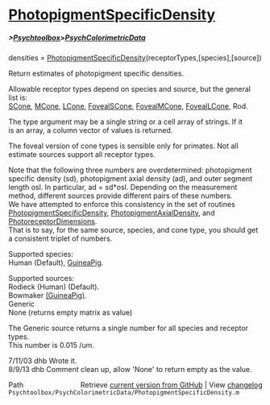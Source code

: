 # [PhotopigmentSpecificDensity](PhotopigmentSpecificDensity)
##### >[Psychtoolbox](Psychtoolbox)>[PsychColorimetricData](PsychColorimetricData)

 densities = [PhotopigmentSpecificDensity](PhotopigmentSpecificDensity)(receptorTypes,[species],[source])  
  
 Return estimates of photopigment specific densities.  
  
 Allowable receptor types depend on species and source, but the general  
 list is:  
    [SCone](SCone), [MCone](MCone), [LCone](LCone), [FovealSCone](FovealSCone), [FovealMCone](FovealMCone), [FovealLCone](FovealLCone), Rod.  
  
 The type argument may be a single string or a cell array of strings.  If it  
 is an array, a column vector of values is returned.  
  
 The foveal version of cone types is sensible only for primates.  Not all  
 estimate sources support all receptor types.  
  
 Note that the following three numbers are overdetermined: photopigment  
 specific density (sd), photopigment axial density (ad), and outer segment  
 length osl.  In particular, ad = sd\*osl.  Depending on the measurement  
 method, different sources provide different pairs of these numbers.  
 We have attempted to enforce this consistency in the set of routines  
 [PhotopigmentSpecificDensity](PhotopigmentSpecificDensity), [PhotopigmentAxialDensity](PhotopigmentAxialDensity), and [PhotoreceptorDimensions](PhotoreceptorDimensions).  
 That is to say, for the same source, species, and cone type, you should get  
 a consistent triplet of numbers.   
  
 Supported species:  
        Human (Default), [GuineaPig](GuineaPig).  
  
 Supported sources:  
    Rodieck (Human) (Default).  
   Bowmaker [(GuineaPig)]((GuineaPig)).  
   Generic  
   None (returns empty matrix as value)  
  
 The Generic source returns a single number for all species and receptor types.  
 This number is 0.015 /um.  
  
 7/11/03  dhb  Wrote it.  
 8/9/13   dhb  Comment clean up, allow 'None' to return empty as the value.  




<div class="code_header" style="text-align:right;">
  <span style="float:left;">Path&nbsp;&nbsp;</span> <span class="counter">Retrieve <a href=
  "https://raw.github.com/Psychtoolbox-3/Psychtoolbox-3/beta/Psychtoolbox/PsychColorimetricData/PhotopigmentSpecificDensity.m">current version from GitHub</a> | View <a href=
  "https://github.com/Psychtoolbox-3/Psychtoolbox-3/commits/beta/Psychtoolbox/PsychColorimetricData/PhotopigmentSpecificDensity.m">changelog</a></span>
</div>
<div class="code">
  <code>Psychtoolbox/PsychColorimetricData/PhotopigmentSpecificDensity.m</code>
</div>

